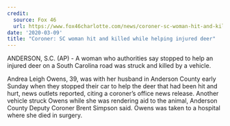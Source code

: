 ```yaml
---
credit:
  source: Fox 46 
  url: https://www.fox46charlotte.com/news/coroner-sc-woman-hit-and-killed-while-helping-injured-deerdate
date: '2020-03-09'
title: "Coroner: SC woman hit and killed while helping injured deer"
---
```

ANDERSON, S.C. (AP) - A woman who authorities say stopped to help an injured deer on a South Carolina road was struck and killed by a vehicle.

Andrea Leigh Owens, 39, was with her husband in Anderson County early Sunday when they stopped their car to help the deer that had been hit and hurt, news outlets reported, citing a coroner’s office news release.
Another vehicle struck Owens while she was rendering aid to the animal, Anderson County Deputy Coroner Brent Simpson said. Owens was taken to a hospital where she died in surgery.

